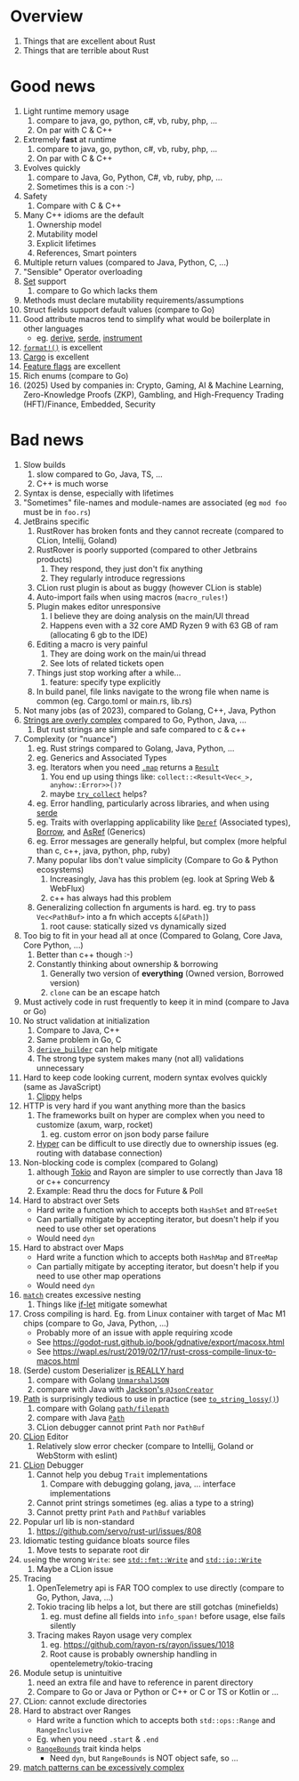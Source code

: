 # Overview

1. Things that are excellent about Rust
1. Things that are terrible about Rust

# Good news

1. Light runtime memory usage
    1. compare to java, go, python, c#, vb, ruby, php, ...
    1. On par with C & C++
1. Extremely **fast** at runtime
    1. compare to java, go, python, c#, vb, ruby, php, ...
    1. On par with C & C++
1. Evolves quickly
    1. compare to Java, Go, Python, C#, vb, ruby, php, ...
    1. Sometimes this is a con :-)
1. Safety
    1. Compare with C & C++
1. Many C++ idioms are the default
    1. Ownership model
    1. Mutability model
    1. Explicit lifetimes
    1. References, Smart pointers
1. Multiple return values (compared to Java, Python, C, ...)
1. "Sensible" Operator overloading
1. [Set](https://doc.rust-lang.org/std/collections/struct.HashSet.html) support
    1. compare to Go which lacks them
1. Methods must declare mutability requirements/assumptions
1. Struct fields support default values (compare to Go)
1. Good attribute macros tend to simplify what would be boilerplate in other languages
    - eg. [derive](), [serde](https://serde.rs/derive.html), [instrument](https://docs.rs/tracing/latest/tracing/attr.instrument.html)
1. [`format!()`](https://doc.rust-lang.org/std/macro.format.html) is excellent
1. [Cargo](https://doc.rust-lang.org/cargo/) is excellent
1. [Feature flags](https://doc.rust-lang.org/cargo/reference/features.html) are excellent
1. Rich enums (compare to Go)
1. (2025) Used by companies in: Crypto, Gaming, AI & Machine Learning, Zero-Knowledge Proofs (ZKP), Gambling, and High-Frequency Trading (HFT)/Finance, Embedded, Security


# Bad news

1. Slow builds
    1. slow compared to Go, Java, TS, ...
    1. C++ is much worse
1. Syntax is dense, especially with lifetimes
1. "Sometimes" file-names and module-names are associated (eg `mod foo` must be in `foo.rs`)
1. JetBrains specific
    1. RustRover has broken fonts and they cannot recreate (compared to CLion, Intellij, Goland)
    1. RustRover is poorly supported (compared to other Jetbrains products)
        1. They respond, they just don't fix anything
        1. They regularly introduce regressions
    1. CLion rust plugin is about as buggy (however CLion is stable)
    1. Auto-import fails when using macros (`macro_rules!`)
    1. Plugin makes editor unresponsive
        1. I believe they are doing analysis on the main/UI thread
        1. Happens even with a 32 core AMD Ryzen 9 with 63 GB of ram (allocating 6 gb to the IDE)
    1. Editing a macro is very painful
        1. They are doing work on the main/ui thread
        1. See lots of related tickets open
    1. Things just stop working after a while...
        1. feature: specify type explicitly
    1. In build panel, file links navigate to the wrong file when name is common (eg. Cargo.toml or main.rs, lib.rs)
1. Not many jobs (as of 2023), compared to Golang, C++, Java, Python
1. [Strings are overly complex](./strings.md) compared to Go, Python, Java, ...
    1. But rust strings are simple and safe compared to c & c++
1. Complexity (or "nuance")
    1. eg. Rust strings compared to Golang, Java, Python, ...
    1. eg. Generics and Associated Types
    1. eg. Iterators when you need [`.map`](https://doc.rust-lang.org/std/iter/struct.Map.html) returns a [`Result`](https://doc.rust-lang.org/std/result/)
        1. You end up using things like: `collect::<Result<Vec<_>, anyhow::Error>>()?`
        2. maybe [`try_collect`](https://doc.rust-lang.org/std/iter/trait.Iterator.html#method.try_collect) helps?
    1. eg. Error handling, particularly across libraries, and when using [serde](https://serde.rs/)
    1. eg. Traits with overlapping applicability like [`Deref`](https://doc.rust-lang.org/std/ops/trait.Deref.html) (Associated types), [Borrow](https://doc.rust-lang.org/std/borrow/trait.Borrow.html), and [AsRef](https://doc.rust-lang.org/std/convert/trait.AsRef.html) (Generics)
    1. eg. Error messages are generally helpful, but complex (more helpful than c, c++, java, python, php, ruby)
    1. Many popular libs don't value simplicity (Compare to Go & Python ecosystems)
        1. Increasingly, Java has this problem (eg. look at Spring Web & WebFlux)
        1. c++ has always had this problem
    1. Generalizing collection fn arguments is hard. eg. try to pass `Vec<PathBuf>` into a fn which accepts `&[&Path]`)
        1. root cause: statically sized vs dynamically sized
1. Too big to fit in your head all at once (Compared to Golang, Core Java, Core Python, ...)
    1. Better than c++ though :-)
    1. Constantly thinking about ownership & borrowing
        1. Generally two version of **everything** (Owned version, Borrowed version)
        1. `clone` can be an escape hatch
1. Must actively code in rust frequently to keep it in mind (compare to Java or Go)
1. No struct validation at initialization
    1. Compare to Java, C++
    1. Same problem in Go, C
    1. [`derive_builder`](https://docs.rs/derive_builder/latest/derive_builder/) can help mitigate
    1. The strong type system makes many (not all) validations unnecessary
1. Hard to keep code looking current, modern syntax evolves quickly (same as JavaScript)
    1. [Clippy](TODO) helps
1. HTTP is very hard if you want anything more than the basics
    1. The frameworks built on hyper are complex when you need to customize (axum, warp, rocket)
        1. eg. custom error on json body parse failure
    1. [Hyper](https://hyper.rs/) can be difficult to use directly due to ownership issues (eg. routing with database connection)
1. Non-blocking code is complex (compared to Golang)
    1. although [Tokio](https://tokio.rs/) and Rayon are simpler to use correctly than Java 18 or c++ concurrency
    1. Example: Read thru the docs for Future & Poll
1. Hard to abstract over Sets
    - Hard write a function which to accepts both `HashSet` and `BTreeSet`
    - Can partially mitigate by accepting iterator, but doesn't help if you need to use other set operations
    - Would need `dyn`
1. Hard to abstract over Maps
    - Hard write a function which to accepts both `HashMap` and `BTreeMap`
    - Can partially mitigate by accepting iterator, but doesn't help if you need to use other map operations
    - Would need `dyn`
1. [`match`](https://doc.rust-lang.org/rust-by-example/flow_control/match.html) creates excessive nesting
    1. Things like [if-let](https://doc.rust-lang.org/rust-by-example/flow_control/if_let.html) mitigate somewhat
1. Cross compiling is hard.  Eg. from Linux container with target of Mac M1 chips (compare to Go, Java, Python, ...)
    - Probably more of an issue with apple requiring xcode
    - See https://godot-rust.github.io/book/gdnative/export/macosx.html
    - See https://wapl.es/rust/2019/02/17/rust-cross-compile-linux-to-macos.html
1. (Serde) custom Deserializer [is REALLY hard](https://serde.rs/impl-deserialize.html)
    1. compare with Golang [`UnmarshalJSON`](https://pkg.go.dev/encoding/json#Unmarshaler)
    1. compare with Java with [Jackson's `@JsonCreator`](https://javadoc.io/static/com.fasterxml.jackson.core/jackson-annotations/2.14.2/com/fasterxml/jackson/annotation/JsonCreator.html)
1. [Path](https://doc.rust-lang.org/std/path/struct.Path.html) is surprisingly tedious to use in practice (see [`to_string_lossy()`](https://doc.rust-lang.org/std/ffi/struct.OsStr.html#method.to_os_string))
    1. compare with Golang [`path/filepath`](https://pkg.go.dev/path/filepath)
    1. compare with Java [`Path`](https://docs.oracle.com/en/java/javase/11/docs/api/java.base/java/nio/file/Path.html)
    1. CLion debugger cannot print `Path` nor `PathBuf`
1. [CLion](https://www.jetbrains.com/clion/) Editor
    1. Relatively slow error checker (compare to Intellij, Goland or WebStorm with eslint)
1. [CLion](https://www.jetbrains.com/clion/) Debugger
    1. Cannot help you debug `Trait` implementations
        1. Compare with debugging golang, java, ... interface implementations
    1. Cannot print strings sometimes (eg. alias a type to a string)
    1. Cannot pretty print `Path` and `PathBuf` variables
1. Popular url lib is non-standard
    1. https://github.com/servo/rust-url/issues/808
1. Idiomatic testing guidance bloats source files
    1. Move tests to separate root dir
1. `use`ing the wrong `Write`: see [`std::fmt::Write`](https://doc.rust-lang.org/std/fmt/trait.Write.html) and [`std::io::Write`](https://doc.rust-lang.org/std/io/trait.Write.html)
    1. Maybe a CLion issue
1. Tracing
    1. OpenTelemetry api is FAR TOO complex to use directly (compare to Go, Python, Java, ...)
    1. Tokio tracing lib helps a lot, but there are still gotchas (minefields)
        1. eg. must define all fields into `info_span!` before usage, else fails silently
    1. Tracing makes Rayon usage very complex
        1. eg. https://github.com/rayon-rs/rayon/issues/1018
        1. Root cause is probably ownership handling in opentelemetry/tokio-tracing
1. Module setup is unintuitive
    1. need an extra file and have to reference in parent directory
    1. Compare to Go or Java or Python or C++ or C or TS or Kotlin or ...
1. CLion: cannot exclude directories
1. Hard to abstract over Ranges
    - Hard write a function which to accepts both `std::ops::Range` and `RangeInclusive`
    - Eg. when you need `.start` & `.end`
    - [`RangeBounds`](https://doc.rust-lang.org/std/ops/trait.RangeBounds.html) trait kinda helps
        - Need `dyn`, but `RangeBounds` is NOT object safe, so ...
1. [match patterns can be excessively complex](https://doc.rust-lang.org/reference/patterns.html#identifier-patterns)
